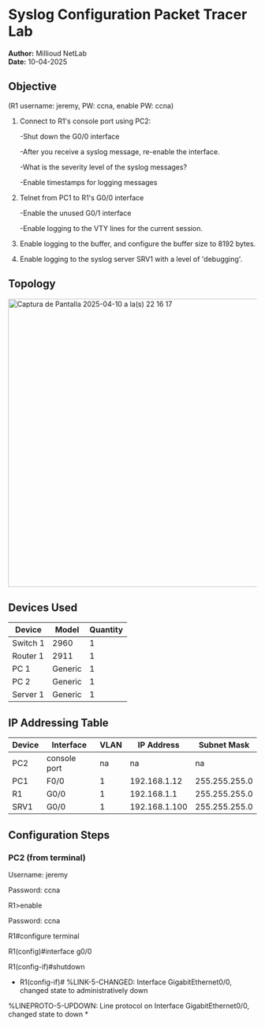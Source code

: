 # Syslog Configuration Packet Tracer Lab

**Author:** Millioud NetLab  
**Date:** 10-04-2025  

## Objective

(R1 username: jeremy, PW: ccna, enable PW: ccna)

1. Connect to R1's console port using PC2:
   
     -Shut down the G0/0 interface
   
     -After you receive a syslog message, re-enable the interface.
   
     -What is the severity level of the syslog messages?
   
     -Enable timestamps for logging messages

3. Telnet from PC1 to R1's G0/0 interface
   
     -Enable the unused G0/1 interface
   
     -Enable logging to the VTY lines for the current session.

5. Enable logging to the buffer, and configure the buffer size to 8192 bytes.

6. Enable logging to the syslog server SRV1 with a level of 'debugging'.
 
## Topology

<img width="583" alt="Captura de Pantalla 2025-04-10 a la(s) 22 16 17" src="https://github.com/user-attachments/assets/d387e91c-1eb2-4659-9b17-18ba980b52fd" />

## Devices Used

| Device         | Model        | Quantity |
|----------------|--------------|----------|
| Switch 1         | 2960         | 1        |
| Router 1| 2911         | 1        |
| PC 1           | Generic      | 1        |
| PC 2           | Generic      | 1        |
| Server 1           | Generic      | 1        |

## IP Addressing Table

| Device | Interface | VLAN | IP Address     | Subnet Mask       |
|--------|-----------|------|----------------|-------------------|
| PC2    | console port   | na   | na  | na    |
| PC1    | F0/0   | 1   | 192.168.1.12  | 255.255.255.0    |
| R1    | G0/0   | 1   | 192.168.1.1  | 255.255.255.0    |
| SRV1    | G0/0   | 1   | 192.168.1.100  | 255.255.255.0    |

## Configuration Steps

### PC2 (from terminal)

Username: jeremy

Password: ccna

R1>enable

Password: ccna

R1#configure terminal

R1(config)#interface g0/0

R1(config-if)#shutdown

* R1(config-if)#
%LINK-5-CHANGED: Interface GigabitEthernet0/0, changed state to administratively down

%LINEPROTO-5-UPDOWN: Line protocol on Interface GigabitEthernet0/0, changed state to down *















